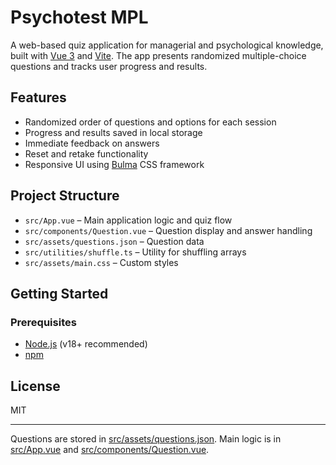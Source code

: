 # Psychotest MPL

A web-based quiz application for managerial and psychological knowledge, built with [Vue 3](https://vuejs.org/) and [Vite](https://vitejs.dev/). The app presents randomized multiple-choice questions and tracks user progress and results.

## Features

- Randomized order of questions and options for each session
- Progress and results saved in local storage
- Immediate feedback on answers
- Reset and retake functionality
- Responsive UI using [Bulma](https://bulma.io/) CSS framework

## Project Structure

- `src/App.vue` – Main application logic and quiz flow
- `src/components/Question.vue` – Question display and answer handling
- `src/assets/questions.json` – Question data
- `src/utilities/shuffle.ts` – Utility for shuffling arrays
- `src/assets/main.css` – Custom styles

## Getting Started

### Prerequisites

- [Node.js](https://nodejs.org/) (v18+ recommended)
- [npm](https://www.npmjs.com/)

## License

MIT

---
Questions are stored in [src/assets/questions.json](src/assets/questions.json). Main logic is in [src/App.vue](src/App.vue) and [src/components/Question.vue](src/components/Question.vue).